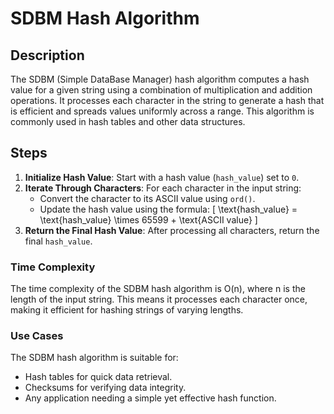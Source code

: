 # SDBM Hash Algorithm

## Description

The SDBM (Simple DataBase Manager) hash algorithm computes a hash value for a given string using a combination of multiplication and addition operations. It processes each character in the string to generate a hash that is efficient and spreads values uniformly across a range. This algorithm is commonly used in hash tables and other data structures.

## Steps

1. **Initialize Hash Value**: Start with a hash value (`hash_value`) set to `0`.
2. **Iterate Through Characters**: For each character in the input string:
   - Convert the character to its ASCII value using `ord()`.
   - Update the hash value using the formula:
     \[
     \text{hash\_value} = \text{hash\_value} \times 65599 + \text{ASCII value}
     \]
3. **Return the Final Hash Value**: After processing all characters, return the final `hash_value`.

### Time Complexity

The time complexity of the SDBM hash algorithm is O(n), where n is the length of the input string. 
This means it processes each character once, making it efficient for hashing strings of varying lengths.

### Use Cases
The SDBM hash algorithm is suitable for:

- Hash tables for quick data retrieval.
- Checksums for verifying data integrity.
- Any application needing a simple yet effective hash function.
